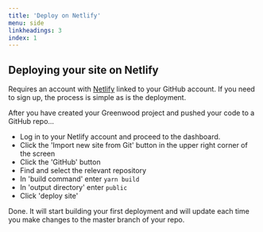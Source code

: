 ```yaml
---
title: 'Deploy on Netlify'
menu: side
linkheadings: 3
index: 1
---
```


## Deploying your site on Netlify

Requires an account with [Netlify](https://www.netlify.com) linked to your GitHub account. If you need to sign up, the process is simple as is the deployment.

After you have created your Greenwood project and pushed your code to a GitHub repo...

- Log in to your Netlify account and proceed to the dashboard.
- Click the 'Import new site from Git' button in the upper right corner of the screen
- Click the 'GitHub' button
- Find and select the relevant repository
- In 'build command' enter `yarn build`
- In 'output directory' enter `public`
- Click 'deploy site'

Done. It will start building your first deployment and will update each time you make changes to the master branch of your repo.
